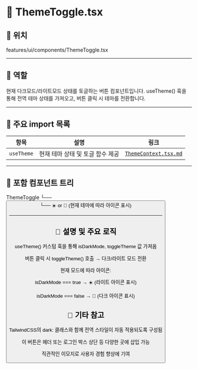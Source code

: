# 📄 ThemeToggle.tsx
## 📁 위치
features/ui/components/ThemeToggle.tsx

---

## 🧭 역할
현재 다크모드/라이트모드 상태를 토글하는 버튼 컴포넌트입니다.
useTheme() 훅을 통해 전역 테마 상태를 가져오고, 버튼 클릭 시 테마를 전환합니다.

---

## 🔗 주요 import 목록
| 항목         | 설명                  | 링크                                                                   |
| ---------- | ------------------- | -------------------------------------------------------------------- |
| `useTheme` | 현재 테마 상태 및 토글 함수 제공 | [`ThemeContext.tsx.md`](../../system/context/ThemeContext.tsx.md) |

---


## 🧩 포함 컴포넌트 트리

ThemeToggle
└── <button onClick={toggleTheme}>
     └── ☀️ or 🌙 (현재 테마에 따라 아이콘 표시)

---     

## 📝 설명 및 주요 로직
useTheme() 커스텀 훅을 통해 isDarkMode, toggleTheme 값 가져옴

버튼 클릭 시 toggleTheme() 호출 → 다크/라이트 모드 전환

현재 모드에 따라 아이콘:

isDarkMode === true → ☀️ (라이트 아이콘 표시)

isDarkMode === false → 🌙 (다크 아이콘 표시)

## 📌 기타 참고
TailwindCSS의 dark: 클래스와 함께 전역 스타일이 자동 적용되도록 구성됨

이 버튼은 헤더 또는 로그인 박스 상단 등 다양한 곳에 삽입 가능

직관적인 이모지로 사용자 경험 향상에 기여